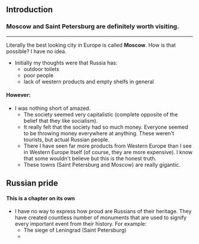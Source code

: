 ## Introduction
### Moscow and Saint Petersburg are definitely worth visiting.
----
Literally the best looking city in Europe is called **Moscow**. How is that possible? I have no idea.

- Initially my thoughts were that Russia has:
	- outdoor toilets
	- poor people
	- lack of western products and empty shelfs in general
#### However:
- I was nothing short of amazed.
	- The society seemed very capitalistic (complete opposite of the belief that they like socialism).
	- It really felt that the society had so much money. Everyone seemed to be throwing money everywhere at anything. These weren't tourists, but actual Russian people.
	- There I have seen far more products from Western Europe than I see in Western Europe itself (of course, they are more expensive). I know that some wouldn't believe but this is the honest truth.
	- These towns (Saint Petersburg and Moscow) are really gigantic. 

## Russian pride
#### This is a chapter on its own
- I have no way to express how proud are Russians of their heritage. They have created countless number of monuments that are used to signify every important event from their history. For example:
	- The siege of Leningrad (Saint Petersburg)
	- 